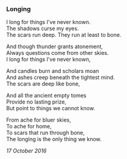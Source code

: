 ### Longing

I long for things I've never known.\
The shadows curse my eyes.\
The scars run deep. They run at least to bone.

And though thunder grants atonement,\
Always questions come from other skies.\
I long for things I've never known,

And candles burn and scholars moan\
And ashes creep beneath the tightest mind.\
The scars are deep like bone,

And all the ancient empty tomes\
Provide no lasting prize,\
But point to things we cannot know.

From ache for bluer skies,\
To ache for home,\
To scars that run through bone,\
The longing is the only thing we know.

*17 October 2016*
